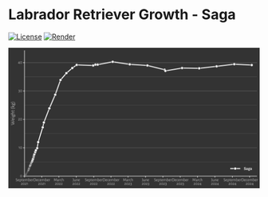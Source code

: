 # Labrador Retriever Growth - Saga

<!-- badges: start -->
[![License](https://img.shields.io/github/license/mcanouil/labrador-retriever-growth)](LICENSE)
[![Render](https://github.com/mcanouil/labrador-retriever-growth/actions/workflows/render.yml/badge.svg)](https://github.com/mcanouil/labrador-retriever-growth/actions/workflows/render.yml)
<!-- badges: end -->

![Weight growth curve of Saga the black Labrador Retrieveer](media/saga.svg)
